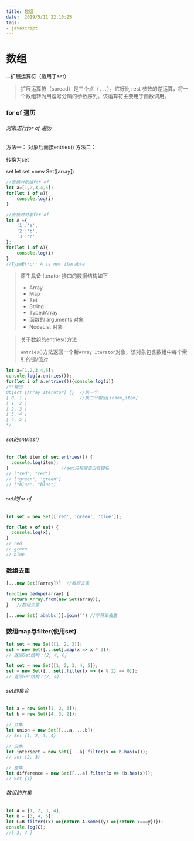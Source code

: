 ```yaml
---
title: 数组
date:  2019/5/11 22:10:25
tags: 
- javascript
---
```


# 数组

...扩展运算符（适用于set）

> 扩展运算符（spread）是三个点（`...`）。它好比 rest 参数的逆运算，将一个数组转为用逗号分隔的参数序列。该运算符主要用于函数调用。

### for of 遍历

###### 对象进行for of 遍历

方法一：
对象后面接entries()
方法二：

转换为set

set let set =new Set([array])



```javascript
//直接对数组for of
let a=[1,2,3,4,5];
for(let i of a){
    console.log(i)
}
```

```javascript
//直接对对象for of
let A ={
    '1':'a',
    '2':'b',
    '3':'c'
};
for(let i of A){
    console.log(i)
}
//TypeError: A is not iterable
```

> 原生具备 Iterator 接口的数据结构如下
>
> - Array
> - Map
> - Set
> - String
> - TypedArray
> - 函数的 arguments 对象
> - NodeList 对象

> 关于数组的entries()方法
>
> `entries`()方法返回一个新`Array Iterator`对象，该对象包含数组中每个索引的键/值对

```javascript
let a=[1,2,3,4,5];
console.log(a.entries());
for(let i of a.entries()){console.log(i)}
/**输出
Object [Array Iterator] {}  //第一个
[ 0, 1 ]                    //第二个输出[index,item]
[ 1, 2 ]
[ 2, 3 ]
[ 3, 4 ]
[ 4, 5 ]
*/
```
###### set的entries()

```javascript
for (let item of set.entries()) {
  console.log(item);
}                    //set只有键值没有键名
// ["red", "red"]
// ["green", "green"]
// ["blue", "blue"]
```



###### set的for of

```javascript
let set = new Set(['red', 'green', 'blue']);

for (let x of set) {
  console.log(x);
}
// red
// green
// blue
```

### 数组去重

```javascript
[...new Set([array])]  //数组去重
```
```javascript
function dedupe(array) {
  return Array.from(new Set(array));
}   //数组去重
```

```javascript
[...new Set('ababbc')].join('') //字符串去重
```

### 数组map与filter(使用set)

```javascript
let set = new Set([1, 2, 3]);
set = new Set([...set].map(x => x * 2));
// 返回Set结构：{2, 4, 6}

let set = new Set([1, 2, 3, 4, 5]);
set = new Set([...set].filter(x => (x % 2) == 0));
// 返回Set结构：{2, 4}
```
###### set的集合

```javascript
let a = new Set([1, 2, 3]);
let b = new Set([4, 3, 2]);

// 并集
let union = new Set([...a, ...b]);
// Set {1, 2, 3, 4}

// 交集
let intersect = new Set([...a].filter(x => b.has(x)));
// set {2, 3}

// 差集
let difference = new Set([...a].filter(x => !b.has(x)));
// Set {1}
```
###### 数组的并集

```javascript
let A = [1, 2, 3, 4];
let B = [3, 4, 5];
let C=B.filter((x) =>{return A.some((y) =>{return x===y})});
console.log(C);
//[ 3, 4 ]
```


